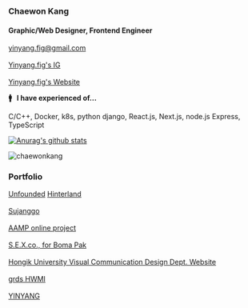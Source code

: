 ### Chaewon Kang
#### Graphic/Web Designer, Frontend Engineer

yinyang.fig@gmail.com
<br></br> [Yinyang.fig's IG](https://instagram.com/yinyang.fig)
<br></br> [Yinyang.fig's Website](https://yin-yang.work)


**🚹   &nbsp; I have experienced of...**

C/C++, Docker, k8s, python django, React.js, Next.js, node.js Express, TypeScript

[![Anurag's github stats](https://github-readme-stats.vercel.app/api?username=chaewonkang&show_icons=true&theme=vue)](https://github.com/anuraghazra/github-readme-stats)

<p><img align="center" src="https://github-readme-stats.vercel.app/api/top-langs?username=chaewonkang&show_icons=true&locale=en&layout=compact" alt="chaewonkang" /></p>

### Portfolio

[Unfounded](https://areyoulost.xyz)
[Hinterland](https://hinterland.kr) <br></br>
[Sujanggo](https://sujanggo.com) <br></br>
[AAMP online project](https://becominglocal.a-amp.org) <br></br>
[S.E.X.co., for Boma Pak](https://s-e-x-co.com) <br></br>
[Hongik University Visual Communication Design Dept. Website](https://sidi.hongik.ac.kr) <br></br>
[grds HWMI](https://hwmi.grds.com) <br></br>
[YINYANG](https://yin-yang.work) <br></br>

